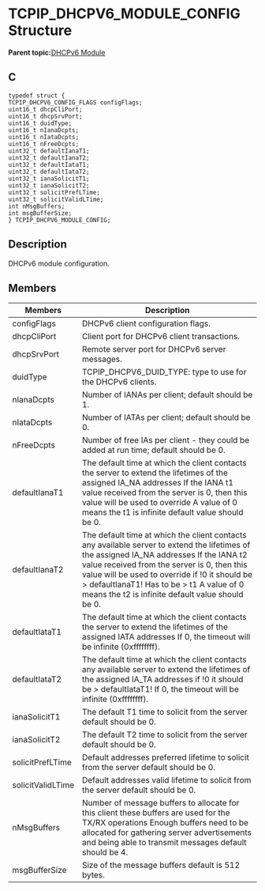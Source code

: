 # TCPIP\_DHCPV6\_MODULE\_CONFIG Structure

**Parent topic:**[DHCPv6 Module](GUID-0B7ADACD-E078-4FE5-BC6A-B7CABFE390D3.md)

## C

```
typedef struct {
TCPIP_DHCPV6_CONFIG_FLAGS configFlags;
uint16_t dhcpCliPort;
uint16_t dhcpSrvPort;
uint16_t duidType;
uint16_t nIanaDcpts;
uint16_t nIataDcpts;
uint16_t nFreeDcpts;
uint32_t defaultIanaT1;
uint32_t defaultIanaT2;
uint32_t defaultIataT1;
uint32_t defaultIataT2;
uint32_t ianaSolicitT1;
uint32_t ianaSolicitT2;
uint32_t solicitPrefLTime;
uint32_t solicitValidLTime;
int nMsgBuffers;
int msgBufferSize;
} TCPIP_DHCPV6_MODULE_CONFIG;
```

## Description

DHCPv6 module configuration.

## Members

|Members|Description|
|-------|-----------|
|configFlags|DHCPv6 client configuration flags.|
|dhcpCliPort|Client port for DHCPv6 client transactions.|
|dhcpSrvPort|Remote server port for DHCPv6 server messages.|
|duidType|TCPIP\_DHCPV6\_DUID\_TYPE: type to use for the DHCPv6 clients.|
|nIanaDcpts|Number of IANAs per client; default should be 1.|
|nIataDcpts|Number of IATAs per client; default should be 0.|
|nFreeDcpts|Number of free IAs per client - they could be added at run time; default should be 0.|
|defaultIanaT1|The default time at which the client contacts the server to extend the lifetimes of the assigned IA\_NA addresses If the IANA t1 value received from the server is 0, then this value will be used to override A value of 0 means the t1 is infinite default value should be 0.|
|defaultIanaT2|The default time at which the client contacts any available server to extend the lifetimes of the assigned IA\_NA addresses If the IANA t2 value received from the server is 0, then this value will be used to override if !0 it should be \> defaultIanaT1! Has to be \> t1 A value of 0 means the t2 is infinite default value should be 0.|
|defaultIataT1|The default time at which the client contacts the server to extend the lifetimes of the assigned IATA addresses If 0, the timeout will be infinite \(0xffffffff\).|
|defaultIataT2|The default time at which the client contacts any available server to extend the lifetimes of the assigned IA\_TA addresses if !0 it should be \> defaultIataT1! If 0, the timeout will be infinite \(0xffffffff\).|
|ianaSolicitT1|The default T1 time to solicit from the server default should be 0.|
|ianaSolicitT2|The default T2 time to solicit from the server default should be 0.|
|solicitPrefLTime|Default addresses preferred lifetime to solicit from the server default should be 0.|
|solicitValidLTime|Default addresses valid lifetime to solicit from the server default should be 0.|
|nMsgBuffers|Number of message buffers to allocate for this client these buffers are used for the TX/RX operations Enough buffers need to be allocated for gathering server advertisements and being able to transmit messages default should be 4.|
|msgBufferSize|Size of the message buffers default is 512 bytes.|

